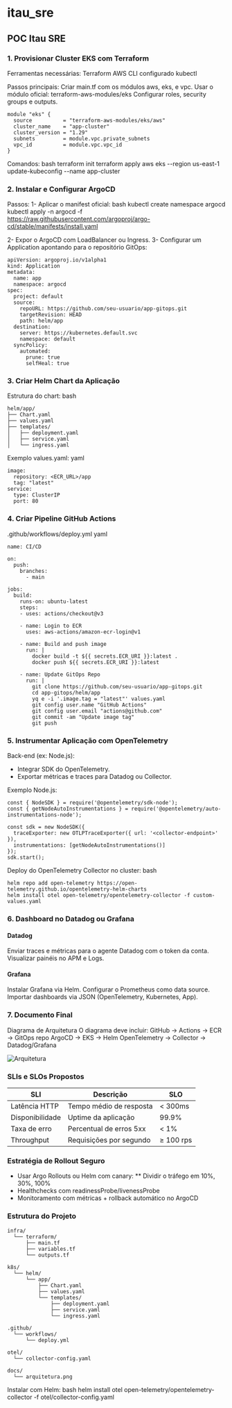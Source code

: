 # itau_sre
## POC Itau SRE
### 1. Provisionar Cluster EKS com Terraform

   Ferramentas necessárias:
    Terraform
    AWS CLI configurado
    kubectl

  Passos principais:
    Criar main.tf com os módulos aws, eks, e vpc.
    Usar o módulo oficial: terraform-aws-modules/eks
    Configurar roles, security groups e outputs.

~~~
module "eks" {
  source          = "terraform-aws-modules/eks/aws"
  cluster_name    = "app-cluster"
  cluster_version = "1.29"
  subnets         = module.vpc.private_subnets
  vpc_id          = module.vpc.vpc_id
}
~~~

Comandos:
bash
terraform init
terraform apply
aws eks --region us-east-1 update-kubeconfig --name app-cluster

### 2. Instalar e Configurar ArgoCD

Passos:
1- Aplicar o manifest oficial:
bash
kubectl create namespace argocd
kubectl apply -n argocd -f https://raw.githubusercontent.com/argoproj/argo-cd/stable/manifests/install.yaml

2- Expor o ArgoCD com LoadBalancer ou Ingress.
3- Configurar um Application apontando para o repositório GitOps:
~~~
apiVersion: argoproj.io/v1alpha1
kind: Application
metadata:
  name: app
  namespace: argocd
spec:
  project: default
  source:
    repoURL: https://github.com/seu-usuario/app-gitops.git
    targetRevision: HEAD
    path: helm/app
  destination:
    server: https://kubernetes.default.svc
    namespace: default
  syncPolicy:
    automated:
      prune: true
      selfHeal: true
~~~

### 3. Criar Helm Chart da Aplicação
Estrutura do chart:
bash
~~~
helm/app/
├── Chart.yaml
├── values.yaml
├── templates/
│   ├── deployment.yaml
│   ├── service.yaml
│   └── ingress.yaml

~~~

Exemplo values.yaml:
yaml
~~~
image:
  repository: <ECR_URL>/app
  tag: "latest"
service:
  type: ClusterIP
  port: 80
~~~

 ### 4. Criar Pipeline GitHub Actions
.github/workflows/deploy.yml
yaml
~~~
name: CI/CD

on:
  push:
    branches:
      - main

jobs:
  build:
    runs-on: ubuntu-latest
    steps:
    - uses: actions/checkout@v3

    - name: Login to ECR
      uses: aws-actions/amazon-ecr-login@v1

    - name: Build and push image
      run: |
        docker build -t ${{ secrets.ECR_URI }}:latest .
        docker push ${{ secrets.ECR_URI }}:latest

    - name: Update GitOps Repo
      run: |
        git clone https://github.com/seu-usuario/app-gitops.git
        cd app-gitops/helm/app
        yq e -i '.image.tag = "latest"' values.yaml
        git config user.name "GitHub Actions"
        git config user.email "actions@github.com"
        git commit -am "Update image tag"
        git push

 ~~~

### 5. Instrumentar Aplicação com OpenTelemetry

Back-end (ex: Node.js):
 - Integrar SDK do OpenTelemetry.
 - Exportar métricas e traces para Datadog ou Collector.

Exemplo Node.js:
~~~
const { NodeSDK } = require('@opentelemetry/sdk-node');
const { getNodeAutoInstrumentations } = require('@opentelemetry/auto-instrumentations-node');

const sdk = new NodeSDK({
  traceExporter: new OTLPTraceExporter({ url: '<collector-endpoint>' }),
  instrumentations: [getNodeAutoInstrumentations()]
});
sdk.start();
~~~

Deploy do OpenTelemetry Collector no cluster:
bash
~~~
helm repo add open-telemetry https://open-telemetry.github.io/opentelemetry-helm-charts
helm install otel open-telemetry/opentelemetry-collector -f custom-values.yaml
~~~

### 6. Dashboard no Datadog ou Grafana

#### Datadog
Enviar traces e métricas para o agente Datadog com o token da conta.
Visualizar painéis no APM e Logs.

#### Grafana
Instalar Grafana via Helm.
Configurar o Prometheus como data source.
Importar dashboards via JSON (OpenTelemetry, Kubernetes, App).

### 7. Documento Final
Diagrama de Arquitetura
O diagrama deve incluir:
GitHub → Actions → ECR → GitOps repo
ArgoCD → EKS → Helm
OpenTelemetry → Collector → Datadog/Grafana

![Arquitetura]([arquitetura.png](https://github.com/ajbatist/itau_sre/blob/main/docs/arquitetura/arquitetura.png))

 ### SLIs e SLOs Propostos

| **SLI**         | **Descrição**           | **SLO**   |
| --------------- | ----------------------- | --------- |
| Latência HTTP   | Tempo médio de resposta | < 300ms   |
| Disponibilidade | Uptime da aplicação     | 99.9%     |
| Taxa de erro    | Percentual de erros 5xx | < 1%      |
| Throughput      | Requisições por segundo | ≥ 100 rps |

### Estratégia de Rollout Seguro

 * Usar Argo Rollouts ou Helm com canary:
  ** Dividir o tráfego em 10%, 30%, 100%
* Healthchecks com readinessProbe/livenessProbe
* Monitoramento com métricas + rollback automático no ArgoCD

### Estrutura do Projeto
~~~
infra/
  └── terraform/
      ├── main.tf
      ├── variables.tf
      └── outputs.tf

k8s/
  └── helm/
      └── app/
          ├── Chart.yaml
          ├── values.yaml
          └── templates/
              ├── deployment.yaml
              ├── service.yaml
              └── ingress.yaml

.github/
  └── workflows/
      └── deploy.yml

otel/
  └── collector-config.yaml

docs/
  └── arquitetura.png

~~~

Instalar com Helm:
bash
helm install otel open-telemetry/opentelemetry-collector   -f otel/collector-config.yaml


